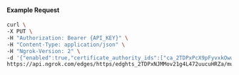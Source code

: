 <!-- Code generated for API Clients. DO NOT EDIT. -->
#### Example Request
```bash
curl \
-X PUT \
-H "Authorization: Bearer {API_KEY}" \
-H "Content-Type: application/json" \
-H "Ngrok-Version: 2" \
-d '{"enabled":true,"certificate_authority_ids":["ca_2TDPxPcX9pFyvxkOwu0klF5oFjP"]}' \
https://api.ngrok.com/edges/https/edghts_2TDPxNJMMov21g4L472uucuHRZa/mutual_tls
